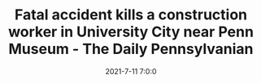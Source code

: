 ---
"title": "Fatal accident kills a construction worker in University City near Penn Museum - The Daily Pennsylvanian"
"date": "2021-7-11 7:0:0"
"feed_name": "GOOGLENEWS"
"feed_website": "https://news.google.com/search?q=drilling%2Bincident&hl=en-US&gl=US&ceid=US:en"
"feed_rss": "https://news.google.com/rss/search?q=drilling%2Bincident&hl=en-US&gl=US&ceid=US:en"
"link": "http://www.thedp.com/article/2021/07/construction-worker-killed-university-city"
"file": "_posts/2021-7-11-7-0-0_GOOGLENEWS_656daf469bffa1b26205a6f410e7c71ec07ae37b.md"
"accident": "1"
"drilling": "1"
"dead": "1"
"injured": "0"
---